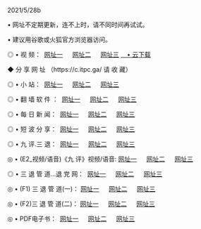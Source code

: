 <p>2021/5/28b
<p>• 网址不定期更新，连不上时，请不同时间再试试。
<p>• 建议用谷歌或火狐官方浏览器访问。
<p>◎ • 视 频： 
<a href="http://hyh.lexmarktr.com/" target="_blank">网址一</a> 　 
<a href="http://hrf.lexmarktr.com/" target="_blank">网址二</a> 　 
<a href="http://hwe.lexmarktr.com/b.html" target="_blank">网址三</a>
<a href="https://yadi.sk/d/d0sUeAOpal3njw" target="_wblank">　• 云下载 </a></p>
<p>◆ 分 享 网 址 （https://c.itpc.ga/ 请 收 藏） </p>

<p>◎ • 小 站：  
<a href="http://hyh.lexmarktr.com/f.html" target="_blank">网址一</a> 　 
<a href="http://hrf.lexmarktr.com/h.html" target="_blank">网址二</a> 　 
<a href="http://hwe.lexmarktr.com/k/" target="_blank">网址三</a></p>
<p>◎ • 翻 墙 软 件 ：  
<a href="http://hyh.lexmarktr.com/ff/" target="_blank">网址一</a> 　 
<a href="http://hrf.lexmarktr.com/s/read/a1_nd.html" target="_blank">网址二</a> 　 
<a href="http://hwe.lexmarktr.com/ff/index.html" target="_blank">网址三</a></p>
<p>◎ • 每 日 新 闻：  
<a href="http://hyh.lexmarktr.com/day/" target="_blank">网址一</a> 　 
<a href="http://hrf.lexmarktr.com/day/" target="_blank">网址二</a> 　 
<a href="http://hwe.lexmarktr.com/day/index.html" target="_blank">网址三</a></p>
<p>◎ • 短 波 分 享：  
<a href="http://hyh.lexmarktr.com/h/" target="_blank">网址一</a> 　 
<a href="http://hrf.lexmarktr.com/h/" target="_blank">网址二</a> 　 
<a href="http://hwe.lexmarktr.com/h/index.html" target="_blank">网址三</a></p>
<p>◎ • 九 评.三 退：  
<a href="http://hyh.lexmarktr.com/t/" target="_blank">网址一</a> 　 
<a href="http://hrf.lexmarktr.com/v2/index.html" target="_blank">网址二</a> 　 
<a href="http://hwe.lexmarktr.com/tt/index.html" target="_blank">网址三</a> 　</p>
<p>◎ • (E2_视频/语音)《九 评》视频/语音: 
<a href="http://hyh.lexmarktr.com/7738.html" target="_blank">网址一</a> 　 
<a href="http://hrf.lexmarktr.com/7614.html" target="_blank">网址二</a> 　 
<a href="http://hwe.lexmarktr.com/7633.html" target="_blank">网址三</a></p>
<p>◎ • 三 退 管 道...退 党 网：  
<a href="http://hyh.lexmarktr.com/go/td1.html" target="_blank">网址一</a> 　 
<a href="http://hrf.lexmarktr.com/go/td2.html" target="_blank">网址二</a> 　 
<a href="http://hwe.lexmarktr.com/go/td3.html" target="_blank">网址三</a></p>
<p>◎ • (F1) 三 退 管 道(一)： 
<a href="http://hyh.lexmarktr.com/dd/" target="_blank">网址一</a> 　 
<a href="http://hrf.lexmarktr.com/s/read/a1_tdx.html" target="_blank">网址二</a> 　 
<a href="http://hwe.lexmarktr.com/dd/" target="_blank">网址三</a></p>
<p>◎ • (F2)三 退 管 道(二)： 
<a href="http://hwe.lexmarktr.com/d/" target="_blank">网址一</a> 　 
<a href="http://hyh.lexmarktr.com/d/index.html" target="_blank">网址二</a> 　 
<a href="http://hrf.lexmarktr.com/d/" target="_blank">网址三</a></p>
<p>◎ • PDF电子书：  
<a href="http://hyh.lexmarktr.com/p/" target="_blank">网址一</a> 　 
<a href="http://hrf.lexmarktr.com/p/index.html" target="_blank">网址二</a> 　 
<a href="http://hwe.lexmarktr.com/p/" target="_blank">网址三</a></p>
